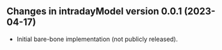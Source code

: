 ## Changes in intradayModel version 0.0.1 (2023-04-17)

* Initial bare-bone implementation (not publicly released).
